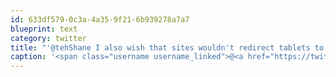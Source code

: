 ```yaml
---
id: 633df579-0c3a-4a35-9f21-6b939278a7a7
blueprint: text
category: twitter
title: "'@tehShane I also wish that sites wouldn't redirect tablets to the mobile version since the full-size works fine on them"
caption: '<span class="username username_linked">@<a href="https://twitter.com/tehShane" title="Shane Lawrence">tehShane</a></span> I also wish that sites wouldn''t redirect tablets to the mobile version since the full-size works fine on them'
---
```

